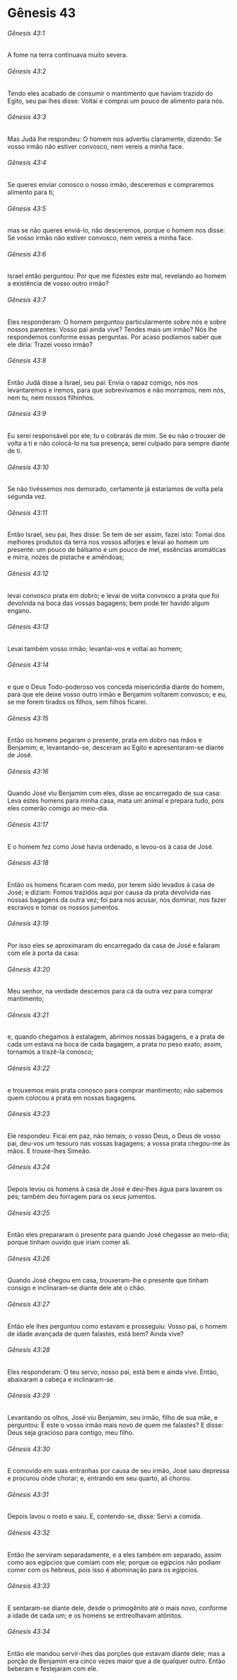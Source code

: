 # Gênesis 43

###### Gênesis 43:1

A fome na terra continuava muito severa.

###### Gênesis 43:2

Tendo eles acabado de consumir o mantimento que haviam trazido do Egito, seu pai lhes disse: Voltai e comprai um pouco de alimento para nós.

###### Gênesis 43:3

Mas Judá lhe respondeu: O homem nos advertiu claramente, dizendo: Se vosso irmão não estiver convosco, nem vereis a minha face.

###### Gênesis 43:4

Se queres enviar conosco o nosso irmão, desceremos e compraremos alimento para ti;

###### Gênesis 43:5

mas se não queres enviá-lo, não desceremos, porque o homem nos disse: Se vosso irmão não estiver convosco, nem vereis a minha face.

###### Gênesis 43:6

Israel então perguntou: Por que me fizestes este mal, revelando ao homem a existência de vosso outro irmão?

###### Gênesis 43:7

Eles responderam: O homem perguntou particularmente sobre nós e sobre nossos parentes: Vosso pai ainda vive? Tendes mais um irmão? Nós lhe respondemos conforme essas perguntas. Por acaso podíamos saber que ele diria: Trazei vosso irmão?

###### Gênesis 43:8

Então Judá disse a Israel, seu pai: Envia o rapaz comigo, nós nos levantaremos e iremos, para que sobrevivamos e não morramos, nem nós, nem tu, nem nossos filhinhos.

###### Gênesis 43:9

Eu serei responsável por ele; tu o cobrarás de mim. Se eu não o trouxer de volta a ti e não colocá-lo na tua presença, serei culpado para sempre diante de ti.

###### Gênesis 43:10

Se não tivéssemos nos demorado, certamente já estaríamos de volta pela segunda vez.

###### Gênesis 43:11

Então Israel, seu pai, lhes disse: Se tem de ser assim, fazei isto: Tomai dos melhores produtos da terra nos vossos alforjes e levai ao homem um presente: um pouco de bálsamo e um pouco de mel, essências aromáticas e mirra, nozes de pistache e amêndoas;

###### Gênesis 43:12

levai convosco prata em dobro; e levai de volta convosco a prata que foi devolvida na boca das vossas bagagens; bem pode ter havido algum engano.

###### Gênesis 43:13

Levai também vosso irmão; levantai-vos e voltai ao homem;

###### Gênesis 43:14

e que o Deus Todo-poderoso vos conceda misericórdia diante do homem, para que ele deixe vosso outro irmão e Benjamim voltarem convosco; e eu, se me forem tirados os filhos, sem filhos ficarei.

###### Gênesis 43:15

Então os homens pegaram o presente, prata em dobro nas mãos e Benjamim; e, levantando-se, desceram ao Egito e apresentaram-se diante de José.

###### Gênesis 43:16

Quando José viu Benjamim com eles, disse ao encarregado de sua casa: Leva estes homens para minha casa, mata um animal e prepara tudo, pois eles comerão comigo ao meio-dia.

###### Gênesis 43:17

E o homem fez como José havia ordenado, e levou-os à casa de José.

###### Gênesis 43:18

Então os homens ficaram com medo, por terem sido levados à casa de José; e diziam: Fomos trazidos aqui por causa da prata devolvida nas nossas bagagens da outra vez; foi para nos acusar, nos dominar, nos fazer escravos e tomar os nossos jumentos.

###### Gênesis 43:19

Por isso eles se aproximaram do encarregado da casa de José e falaram com ele à porta da casa:

###### Gênesis 43:20

Meu senhor, na verdade descemos para cá da outra vez para comprar mantimento;

###### Gênesis 43:21

e, quando chegamos à estalagem, abrimos nossas bagagens, e a prata de cada um estava na boca de cada bagagem, a prata no peso exato; assim, tornamos a trazê-la conosco;

###### Gênesis 43:22

e trouxemos mais prata conosco para comprar mantimento; não sabemos quem colocou a prata em nossas bagagens.

###### Gênesis 43:23

Ele respondeu: Ficai em paz, não temais; o vosso Deus, o Deus de vosso pai, deu-vos um tesouro nas vossas bagagens; a vossa prata chegou-me às mãos. E trouxe-lhes Simeão.

###### Gênesis 43:24

Depois levou os homens à casa de José e deu-lhes água para lavarem os pés; também deu forragem para os seus jumentos.

###### Gênesis 43:25

Então eles prepararam o presente para quando José chegasse ao meio-dia; porque tinham ouvido que iriam comer ali.

###### Gênesis 43:26

Quando José chegou em casa, trouxeram-lhe o presente que tinham consigo e inclinaram-se diante dele até o chão.

###### Gênesis 43:27

Então ele lhes perguntou como estavam e prosseguiu: Vosso pai, o homem de idade avançada de quem falastes, está bem? Ainda vive?

###### Gênesis 43:28

Eles responderam: O teu servo, nosso pai, está bem e ainda vive. Então, abaixaram a cabeça e inclinaram-se.

###### Gênesis 43:29

Levantando os olhos, José viu Benjamim, seu irmão, filho de sua mãe, e perguntou: É este o vosso irmão mais novo de quem me falastes? E disse: Deus seja gracioso para contigo, meu filho.

###### Gênesis 43:30

E comovido em suas entranhas por causa de seu irmão, José saiu depressa e procurou onde chorar; e, entrando em seu quarto, ali chorou.

###### Gênesis 43:31

Depois lavou o rosto e saiu. E, contendo-se, disse: Servi a comida.

###### Gênesis 43:32

Então lhe serviram separadamente, e a eles também em separado, assim como aos egípcios que comiam com ele; porque os egípcios não podiam comer com os hebreus, pois isso é abominação para os egípcios.

###### Gênesis 43:33

E sentaram-se diante dele, desde o primogênito até o mais novo, conforme a idade de cada um; e os homens se entreolhavam atônitos.

###### Gênesis 43:34

Então ele mandou servir-lhes das porções que estavam diante dele; mas a porção de Benjamim era cinco vezes maior que a de qualquer outro. Então beberam e festejaram com ele.

